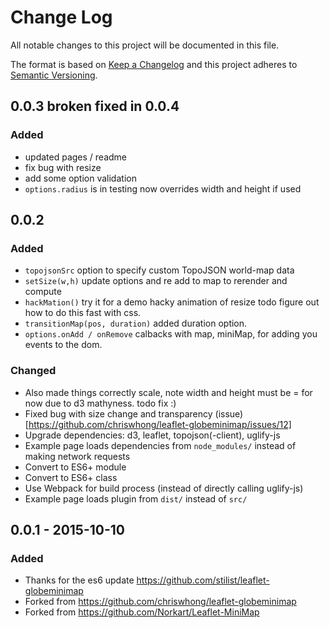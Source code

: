 # Change Log
All notable changes to this project will be documented in this file.

The format is based on [Keep a Changelog](http://keepachangelog.com/)
and this project adheres to [Semantic Versioning](http://semver.org/).
## 0.0.3 broken fixed in 0.0.4
### Added
  - updated pages / readme
  - fix bug with resize
  - add some option validation
  - `options.radius` is in testing now overrides width and height if used

## 0.0.2
### Added
- `topojsonSrc` option to specify custom TopoJSON world-map data
- `setSize(w,h)` update options and re add to map to rerender and compute
- `hackMation()` try it for a demo hacky animation of resize todo figure out how to do this fast with css.
- `transitionMap(pos, duration)` added duration option.
- `options.onAdd / onRemove` calbacks with map, miniMap, for adding you events to the dom.

### Changed
- Also made things correctly scale, note width and height must be = for now due to d3 mathyness. todo fix :)
- Fixed bug with size change and transparency (issue)[https://github.com/chriswhong/leaflet-globeminimap/issues/12]
- Upgrade dependencies: d3, leaflet, topojson(-client), uglify-js
- Example page loads dependencies from `node_modules/` instead of making network requests
- Convert to ES6+ module
- Convert to ES6+ class
- Use Webpack for build process (instead of directly calling uglify-js)
- Example page loads plugin from `dist/` instead of `src/`

## 0.0.1 - 2015-10-10
### Added
- Thanks for the es6 update https://github.com/stilist/leaflet-globeminimap
- Forked from https://github.com/chriswhong/leaflet-globeminimap
- Forked from https://github.com/Norkart/Leaflet-MiniMap
